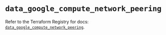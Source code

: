 # `data_google_compute_network_peering`

Refer to the Terraform Registry for docs: [`data_google_compute_network_peering`](https://registry.terraform.io/providers/hashicorp/google-beta/6.46.0/docs/data-sources/google_compute_network_peering).
